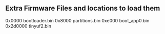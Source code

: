 ## Extra Firmware Files and locations to load them

0x0000 bootloader.bin 
0x8000 partitions.bin 
0xe000 boot_app0.bin 
0x2d0000 tinyuf2.bin 
